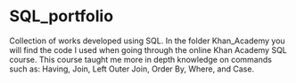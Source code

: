 # SQL_portfolio
Collection of works developed using SQL.
In the folder Khan_Academy you will find the code I used when going through the online Khan Academy SQL course. This course taught me more in depth knowledge on commands such as: Having, Join, Left Outer Join, Order By, Where, and Case.
